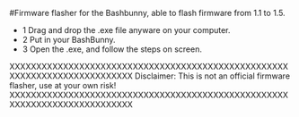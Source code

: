 #Firmware flasher for the Bashbunny, able to flash firmware from 1.1 to 1.5.

* 1 Drag and drop the .exe file anyware on your computer.
* 2 Put in your BashBunny.
* 3 Open the .exe, and follow the steps on screen.

XXXXXXXXXXXXXXXXXXXXXXXXXXXXXXXXXXXXXXXXXXXXXXXXXXXXXXXXXXXXXXXXXXXXXXXXXXX
Disclaimer: This is not an official firmware flasher, use at your own risk!
XXXXXXXXXXXXXXXXXXXXXXXXXXXXXXXXXXXXXXXXXXXXXXXXXXXXXXXXXXXXXXXXXXXXXXXXXXX
